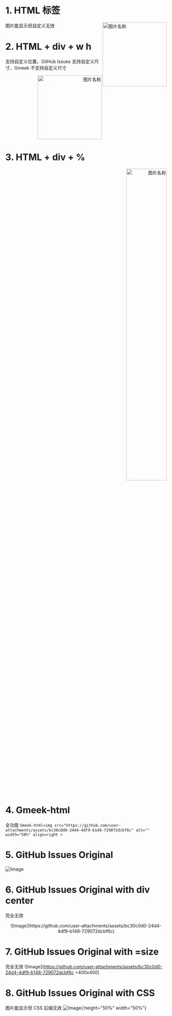 # 1. HTML 标签
图片能显示但自定义无效
<img src="https://github.com/user-attachments/assets/bc30c0d0-24d4-4df9-b148-729072dcbf6c" width = "200" height = "200" alt="图片名称" align=right />

# 2. HTML + div + w h
支持自定义位置，GitHub Issues 支持自定义尺寸，Gmeek 不支持自定义尺寸
<div  align="right">    
<img src="https://github.com/user-attachments/assets/bc30c0d0-24d4-4df9-b148-729072dcbf6c" width = "200" height = "200" alt="图片名称" />
</div>

# 3. HTML + div + %
<div  align="right">    
<img src="https://github.com/user-attachments/assets/bc30c0d0-24d4-4df9-b148-729072dcbf6c" width = "50%" alt="图片名称" />
</div>

# 4. Gmeek-html
全功能
`Gmeek-html<img src="https://github.com/user-attachments/assets/bc30c0d0-24d4-4df9-b148-729072dcbf6c" alt="" width="50%" align=right >`

# 5. GitHub Issues Original
![Image](https://github.com/user-attachments/assets/bc30c0d0-24d4-4df9-b148-729072dcbf6c)

# 6. GitHub Issues Original with div center
完全无效
<div  align="center">    
![Image](https://github.com/user-attachments/assets/bc30c0d0-24d4-4df9-b148-729072dcbf6c)
</div>

# 7. GitHub Issues Original with =size
完全无效
![Image](https://github.com/user-attachments/assets/bc30c0d0-24d4-4df9-b148-729072dcbf6c =400x400)

# 8. GitHub Issues Original with CSS
图片能显示但 CSS 后缀无效
![Image](https://github.com/user-attachments/assets/bc30c0d0-24d4-4df9-b148-729072dcbf6c){:height="50%" width="50%"}







